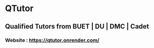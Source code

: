# QTutor
## Qualified Tutors from BUET | DU | DMC | Cadet


### Website : https://qtutor.onrender.com/

